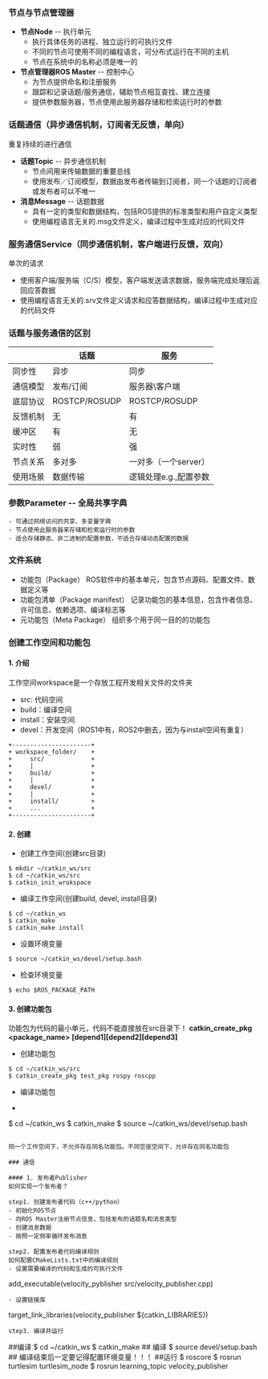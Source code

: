 ### 节点与节点管理器
- **节点Node** -- 执行单元
    - 执行具体任务的进程、独立运行的可执行文件
    - 不同的节点可使用不同的编程语言，可分布式运行在不同的主机
    - 节点在系统中的名称必须是唯一的
- **节点管理器ROS Master** -- 控制中心
    - 为节点提供命名和注册服务
    - 跟踪和记录话题/服务通信，辅助节点相互查找、建立连接
    - 提供参数服务器，节点使用此服务器存储和检索运行时的参数

 ### 话题通信（异步通信机制，订阅者无反馈，单向）
 重复持续的进行通信
 - **话题Topic** -- 异步通信机制
     - 节点间用来传输数据的重要总线
     - 使用发布／订阅模型，数据由发布者传输到订阅者，同一个话题的订阅者或发布者可以不唯一
- **消息Message** -- 话题数据
    - 具有一定的类型和数据结构，包括ROS提供的标准类型和用户自定义类型
    - 使用编程语言无关的.msg文件定义，编译过程中生成对应的代码文件


### 服务通信Service（同步通信机制，客户端进行反馈，双向）
单次的请求
- 使用客户端/服务端（C/S）模型，客户端发送请求数据，服务端完成处理后返回应答数据
- 使用编程语言无关的.srv文件定义请求和应答数据结构，编译过程中生成对应的代码文件

### 话题与服务通信的区别
|  |话题|服务|
|--|--  |-- |
|同步性|异步|同步|
|通信模型|发布/订阅|服务器\客户端|
|底层协议|ROSTCP/ROSUDP|ROSTCP/ROSUDP|
|反馈机制|无|有|
|缓冲区|有|无|
|实时性|弱|强|
|节点关系|多对多|一对多（一个server）|
|使用场景|数据传输|逻辑处理e.g.,配置参数|

### 参数Parameter -- 全局共享字典
    - 可通过网络访问的共享、多变量字典
    - 节点使用此服务器来存储和检索运行时的参数
    - 适合存储静态、非二进制的配置参数，不适合存储动态配置的数据

### 文件系统
- 功能包（Package）
  ROS软件中的基本单元，包含节点源码、配置文件、数据定义等
- 功能包清单（Package manifest）
  记录功能包的基本信息，包含作者信息、许可信息、依赖选项、编译标志等
- 元功能包（Meta Package）
  组织多个用于同一目的的功能包


### 创建工作空间和功能包

#### 1. 介绍
工作空间workspace是一个存放工程开发相关文件的文件夹

- src: 代码空间
- build：编译空间
- install：安装空间
- devel：开发空间（ROS1中有，ROS2中删去，因为与install空间有重复）
  
```
+----------------------+
+ workspace_folder/    +
+     src/             +
+     |                +
+     build/           +
+     |                +
+     devel/           +
+     |                +
+     install/         +
+     ...              +
+----------------------+
```

#### 2. 创建
- 创建工作空间(创建src目录)
```
$ mkdir ~/catkin_ws/src
$ cd ~/catkin_ws/src
$ catkin_init_wrokspace
```
- 编译工作空间(创建build, devel, install目录)
```
$ cd ~/catkin_ws
$ catkin_make
$ catkin_make install
```
- 设置环境变量
```
$ source ~/catkin_ws/devel/setup.bash
```
- 检查环境变量
```
$ echo $ROS_PACKAGE_PATH
```

#### 3. 创建功能包
功能包为代码的最小单元，代码不能直接放在src目录下！
**catkin_create_pkg <package_name> [depend1][depend2][depend3]**
- 创建功能包
```
$ cd ~/catkin_ws/src
$ catkin_create_pkg test_pkg rospy roscpp
```
- 编译功能包
- ```
$ cd ~/catkin_ws
$ catkin_make
$ source ~/catkin_ws/devel/setup.bash
```

同一个工作空间下，不允许存在同名功能包。不同空座空间下，允许存在同名功能包

### 通信

#### 1. 发布者Publisher
如何实现一个发布者？

step1. 创建发布者代码（c++/python）
- 初始化ROS节点
- 向ROS Master注册节点信息，包括发布的话题名和消息类型
- 创建消息数据
- 按照一定频率循环发布消息

step2. 配置发布者代码编译规则
如何配置CMakeLists.txt中的编译规则
- 设置需要编译的代码和生成的可执行文件
```
add_executable(velocity_pyblisher src/velocity_publisher.cpp)
```
- 设置链接库
```
target_link_libraries(velocity_publisher ${catkin_LIBRARIES})
```
step3. 编译并运行
```
##编译
$ cd ~/catkin_ws
$ catkin_make   ## 编译
$ source devel/setup.bash ## 编译结束后一定要记得配置环境变量！！！
##运行
$ roscore
$ rosrun turtlesim turtlesim_node
$ rosrun learning_topic velocity_publisher
```
